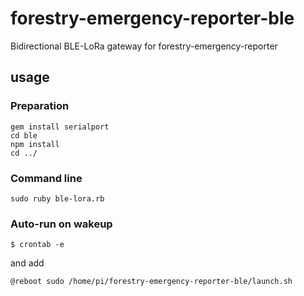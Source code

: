 # forestry-emergency-reporter-ble

Bidirectional BLE-LoRa gateway for forestry-emergency-reporter

## usage
### Preparation
```
gem install serialport
cd ble
npm install
cd ../
```

### Command line
```
sudo ruby ble-lora.rb
```

### Auto-run on wakeup
```
$ crontab -e
```
and add
```
@reboot sudo /home/pi/forestry-emergency-reporter-ble/launch.sh
```